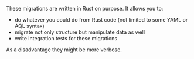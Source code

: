 These migrations are written in Rust on purpose. It allows you to:

- do whatever you could do from Rust code (not limited to some YAML or AQL syntax)
- migrate not only structure but manipulate data as well
- write integration tests for these migrations

As a disadvantage they might be more verbose.
